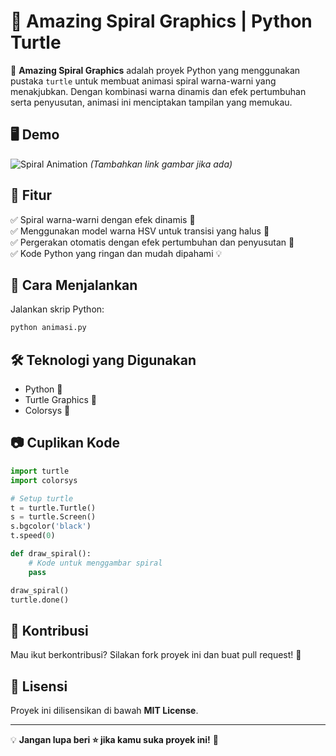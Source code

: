 # 🎨 Amazing Spiral Graphics | Python Turtle

🚀 **Amazing Spiral Graphics** adalah proyek Python yang menggunakan pustaka `turtle` untuk membuat animasi spiral warna-warni yang menakjubkan. Dengan kombinasi warna dinamis dan efek pertumbuhan serta penyusutan, animasi ini menciptakan tampilan yang memukau. 

## 🖥️ Demo

![Spiral Animation](https://your-image-link.com) *(Tambahkan link gambar jika ada)*

## 📌 Fitur
✅ Spiral warna-warni dengan efek dinamis 🌈  
✅ Menggunakan model warna HSV untuk transisi yang halus 🎨  
✅ Pergerakan otomatis dengan efek pertumbuhan dan penyusutan 🔄  
✅ Kode Python yang ringan dan mudah dipahami 💡  

## 📜 Cara Menjalankan
Jalankan skrip Python:
```bash
python animasi.py
```

## 🛠️ Teknologi yang Digunakan
- Python 🐍
- Turtle Graphics 🐢
- Colorsys 🎨

## 📷 Cuplikan Kode
```python
import turtle
import colorsys

# Setup turtle
t = turtle.Turtle()
s = turtle.Screen()
s.bgcolor('black')
t.speed(0)

def draw_spiral():
    # Kode untuk menggambar spiral
    pass

draw_spiral()
turtle.done()
```

## 📢 Kontribusi
Mau ikut berkontribusi? Silakan fork proyek ini dan buat pull request! 🚀

## 📄 Lisensi
Proyek ini dilisensikan di bawah **MIT License**.

---
💡 **Jangan lupa beri ⭐ jika kamu suka proyek ini!** 🎉
